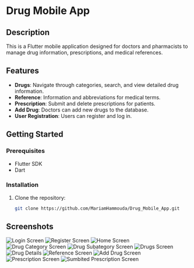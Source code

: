 # Drug Mobile App

## Description
This is a Flutter mobile application designed for doctors and pharmacists to manage drug information, prescriptions, and medical references.

## Features
- **Drugs**: Navigate through categories, search, and view detailed drug information.
- **Reference**: Information and abbreviations for medical terms.
- **Prescription**: Submit and delete prescriptions for patients.
- **Add Drug**: Doctors can add new drugs to the database.
- **User Registration**: Users can register and log in.

## Getting Started
### Prerequisites
- Flutter SDK
- Dart

### Installation
1. Clone the repository:
   ```bash
   git clone https://github.com/MariamHammouda/Drug_Mobile_App.git
## Screenshots
![Login Screen](login_screen.png)
![Register Screen](link-to-screenshot)
![Home Screen](link-to-screenshot)
![Drug Category Screen](link-to-screenshot)
![Drug Subategory Screen](link-to-screenshot)
![Drugs Screen](link-to-screenshot)
![Drug Details](link-to-screenshot)
![Reference Screen](link-to-screenshot)
![Add Drug Screen](link-to-screenshot)
![Prescription Screen](link-to-screenshot)
![Sumbited Prescription Screen](link-to-screenshot)


